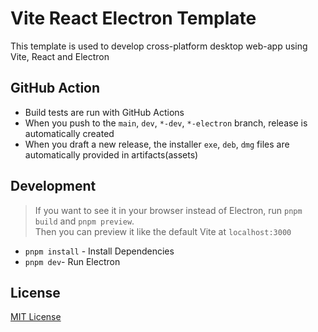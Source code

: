 # Vite React Electron Template

This template is used to develop cross-platform desktop web-app using Vite, React and Electron

## GitHub Action

- Build tests are run with GitHub Actions
- When you push to the `main`, `dev`, `*-dev`, `*-electron` branch, release is automatically created
- When you draft a new release, the installer `exe`, `deb`, `dmg` files are automatically provided in artifacts(assets)

## Development

> If you want to see it in your browser instead of Electron, run `pnpm build` and `pnpm preview`.  
> Then you can preview it like the default Vite at `localhost:3000`

- `pnpm install` - Install Dependencies
- `pnpm dev`- Run Electron

## License

[MIT License](LICENSE)
